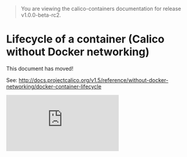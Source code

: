 > You are viewing the calico-containers documentation for release v1.0.0-beta-rc2.

# Lifecycle of a container (Calico without Docker networking)

This document has moved!

See: http://docs.projectcalico.org/v1.5/reference/without-docker-networking/docker-container-lifecycle

[![Analytics](https://calico-ga-beacon.appspot.com/UA-52125893-3/calico-containers/docs/DockerContainerLifecycle.md?pixel)](https://github.com/igrigorik/ga-beacon)
